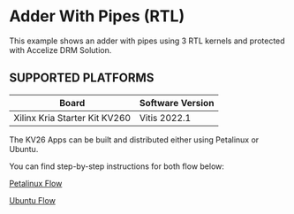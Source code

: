 Adder With Pipes (RTL)
======================
This example shows an adder with pipes using 3 RTL kernels and protected with Accelize DRM Solution.

## SUPPORTED PLATFORMS
Board | Software Version
------|-----------------
Xilinx Kria Starter Kit KV260|Vitis 2022.1


The KV26 Apps can be built and distributed either using Petalinux or Ubuntu.

You can find step-by-step instructions for both flow below:

[Petalinux Flow](Petalinux)

[Ubuntu Flow](Ubuntu)
